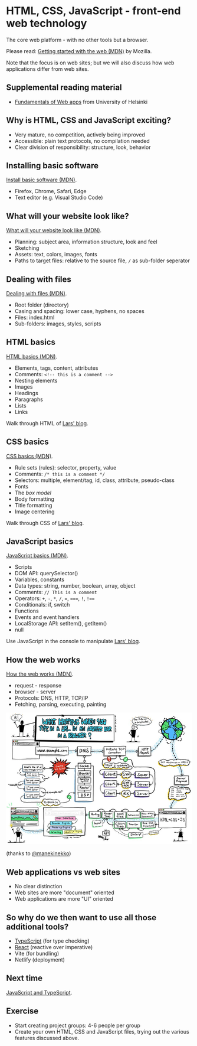 # HTML, CSS, JavaScript - front-end web technology

The core web platform - with no other tools but a browser.

Please read: [Getting started with the web (MDN)](https://developer.mozilla.org/en-US/docs/Learn/Getting_started_with_the_web) by Mozilla.

Note that the focus is on web sites; but we will also discuss how web applications differ from web sites.

## Supplemental reading material

- [Fundamentals of Web apps](https://fullstackopen.com/en/part0/fundamentals_of_web_apps) from University of Helsinki

## Why is HTML, CSS and JavaScript exciting?

- Very mature, no competition, actively being improved
- Accessible: plain text protocols, no compilation needed
- Clear division of responsibility: structure, look, behavior

## Installing basic software

[Install basic software (MDN)](https://developer.mozilla.org/en-US/docs/Learn/Getting_started_with_the_web/Installing_basic_software).

- Firefox, Chrome, Safari, Edge
- Text editor (e.g. Visual Studio Code)

## What will your website look like?

[What will your website look like (MDN)](https://developer.mozilla.org/en-US/docs/Learn/Getting_started_with_the_web/What_will_your_website_look_like).

- Planning: subject area, information structure, look and feel
- Sketching
- Assets: text, colors, images, fonts
- Paths to target files: relative to the source file, `/` as sub-folder seperator

## Dealing with files

[Dealing with files (MDN)](https://developer.mozilla.org/en-US/docs/Learn/Getting_started_with_the_web/Dealing_with_files).

- Root folder (directory)
- Casing and spacing: lower case, hyphens, no spaces
- Files: index.html
- Sub-folders: images, styles, scripts

## HTML basics

[HTML basics (MDN)](https://developer.mozilla.org/en-US/docs/Learn/Getting_started_with_the_web/HTML_basics).

- Elements, tags, content, attributes
- Comments: `<!-- this is a comment -->`
- Nesting elements
- Images
- Headings
- Paragraphs
- Lists
- Links

Walk through HTML of [Lars' blog](https://www.fullstackagile.eu/blog/).

## CSS basics

[CSS basics (MDN)](https://developer.mozilla.org/en-US/docs/Learn/Getting_started_with_the_web/CSS_basics).

- Rule sets (rules): selector, property, value
- Comments: `/* this is a comment */`
- Selectors: multiple, element/tag, id, class, attribute, pseudo-class
- Fonts
- The _box model_
- Body formatting
- Title formatting
- Image centering

Walk through CSS of [Lars' blog](https://www.fullstackagile.eu/blog/).

## JavaScript basics

[JavaScript basics (MDN)](https://developer.mozilla.org/en-US/docs/Learn/Getting_started_with_the_web/JavaScript_basics).

- Scripts
- DOM API: querySelector()
- Variables, constants
- Data types: string, number, boolean, array, object
- Comments: `// This is a comment`
- Operators: `+`, `-`, `*`, `/`, `=`, `===`, `!`, `!==`
- Conditionals: if, switch
- Functions
- Events and event handlers
- LocalStorage API: setItem(), getItem()
- null

Use JavaScript in the console to manipulate [Lars' blog](https://www.fullstackagile.eu/blog/).

## How the web works

[How the web works (MDN)](https://developer.mozilla.org/en-US/docs/Learn/Getting_started_with_the_web/How_the_Web_works).

- request - response
- browser - server
- Protocols: DNS, HTTP, TCP/IP
- Fetching, parsing, executing, painting

![How the web works](./manekinekko-web.jpg)

(thanks to [@manekinekko](https://twitter.com/manekinekko/status/1281704000572858375?s=20))

## Web applications vs web sites

- No clear distinction
- Web sites are more "document" oriented
- Web applications are more "UI" oriented

## So why do we then want to use all those additional tools?

- [TypeScript](../03-javascript-typescript/) (for type checking)
- [React](../04-react/) (reactive over imperative)
- Vite (for bundling)
- Netlify (deployment)

## Next time

[JavaScript and TypeScript](../03-javascript-typescript/).

## Exercise

- Start creating project groups: 4-6 people per group
- Create your own HTML, CSS and JavaScript files, trying out the various features discussed above.
